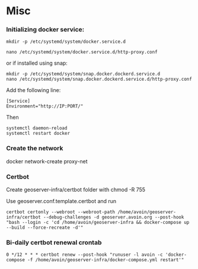 # Misc

### Initializing docker service:

    mkdir -p /etc/systemd/system/docker.service.d

    nano /etc/systemd/system/docker.service.d/http-proxy.conf


or if installed using snap:

    mkdir -p /etc/systemd/system/snap.docker.dockerd.service.d
    nano /etc/systemd/system/snap.docker.dockerd.service.d/http-proxy.conf


Add the following line:

    [Service]
    Environment="http://IP:PORT/"

Then

    systemctl daemon-reload
    systemctl restart docker

### Create the network

docker network-create proxy-net

### Certbot
Create geoserver-infra/certbot folder with chmod -R 755

Use geoserver.conf.template.certbot and run

    certbot certonly --webroot --webroot-path /home/avoin/geoserver-infra/certbot --debug-challenges -d geoserver.avoin.org --post-hook "bash --login -c 'cd /home/avoin/geoserver-infra && docker-compose up --build --force-recreate -d'"

### Bi-daily certbot renewal crontab

    0 */12 * * * certbot renew --post-hook "runuser -l avoin -c 'docker-compose -f /home/avoin/geoserver-infra/docker-compose.yml restart'"
